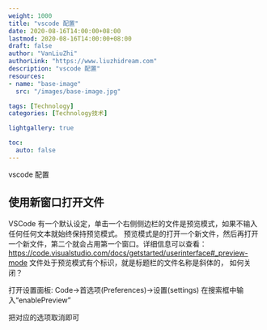 ```yaml
---
weight: 1000
title: "vscode 配置"
date: 2020-08-16T14:00:00+08:00
lastmod: 2020-08-16T14:00:00+08:00
draft: false
author: "VanLiuZhi"
authorLink: "https://www.liuzhidream.com"
description: "vscode 配置"
resources:
- name: "base-image"
  src: "/images/base-image.jpg"

tags: [Technology]
categories: [Technology技术]

lightgallery: true

toc:
  auto: false
---
```


vscode 配置

<!-- more -->

## 使用新窗口打开文件

VSCode 有一个默认设定，单击一个右侧侧边栏的文件是预览模式，如果不输入任何任何文本就始终保持预览模式。
预览模式是的打开一个新文件，然后再打开一个新文件，第二个就会占用第一个窗口。详细信息可以查看：https://code.visualstudio.com/docs/getstarted/userinterface#_preview-mode
文件处于预览模式有个标识，就是标题栏的文件名称是斜体的，
如何关闭？

打开设置面板:
Code→首选项(Preferences)→设置(settings)
在搜索框中输入“enablePreview”

把对应的选项取消即可